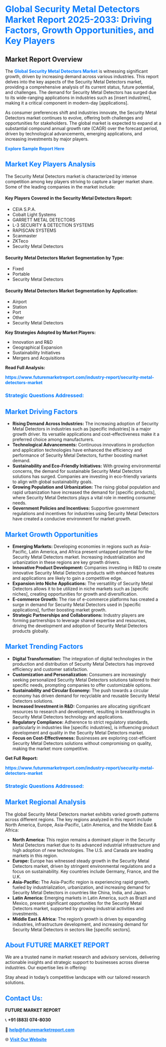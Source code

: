<h1 style="color: #007BFF;">Global Security Metal Detectors Market Report 2025-2033: Driving Factors, Growth Opportunities, and Key Players</h1>

<section id="overview">
<h2>Market Report Overview</h2>
<p>The <a href="https://www.futuremarketreport.com/industry-report/security-metal-detectors-market" style="color: #007BFF; text-decoration: none;"><strong>Global Security Metal Detectors Market</strong></a> is witnessing significant growth, driven by increasing demand across various industries. This report delves into the key aspects of the Security Metal Detectors market, providing a comprehensive analysis of its current status, future potential, and challenges. The demand for Security Metal Detectors has surged due to its wide-ranging applications in industries such as [insert industries], making it a critical component in modern-day [applications].</p>
<p>As consumer preferences shift and industries innovate, the Security Metal Detectors market continues to evolve, offering both challenges and opportunities for stakeholders. The global market is expected to expand at a substantial compound annual growth rate (CAGR) over the forecast period, driven by technological advancements, emerging applications, and increasing investments by major players.</p>
</section>

<section id="overview">
<p><a href="https://www.futuremarketreport.com/request-sample/reportId=101197" style="color: #007BFF; text-decoration: none;"><strong>Explore Sample Report Here</strong></a></p>
</section>

<section id="key-players">
<h2 style="color: #007BFF;">Market Key Players Analysis</h2>
<p>The Security Metal Detectors market is characterized by intense competition among key players striving to capture a larger market share. Some of the leading companies in the market include:</p>
<h4>Key Players Covered in the Security Metal Detectors Report:</h4>
<ul><li>CEIA S.P.A.</li><li>Cobalt Light Systems</li><li>GARRETT METAL DETECTORS</li><li>L-3 SECURITY &amp; DETECTION SYSTEMS</li><li>RAPISCAN SYSTEMS</li><li>Scanmaster</li><li>ZKTeco</li><li>Security Metal Detectors</li></ul>
<h4>Security Metal Detectors Market Segmentation by Type:</h4>
<ul><li>Fixed</li><li>Portable</li><li>Security Metal Detectors</li></ul>

<h4>Security Metal Detectors Market Segmentation by Application:</h4>
<ul><li>Airport</li><li>Station</li><li>Port</li><li>Other</li><li>Security Metal Detectors</li></ul>
<p><strong>Key Strategies Adopted by Market Players:</strong></p>
<ul>
<li>Innovation and R&D</li>
<li>Geographical Expansion</li>
<li>Sustainability Initiatives</li>
<li>Mergers and Acquisitions</li>
</ul>
</section>

<section>
<p><strong>Read Full Analysis: </strong></p><a href="https://www.futuremarketreport.com/industry-report/security-metal-detectors-market" style="color: #007BFF; text-decoration: none;"><strong>https://www.futuremarketreport.com/industry-report/security-metal-detectors-market</strong></a>
<h3 style="color: #007BFF;">Strategic Questions Addressed:</h3>
</section>

<section id="driving-factors">
<h2 style="color: #007BFF;">Market Driving Factors</h2>
<ul>
<li><strong>Rising Demand Across Industries:</strong> The increasing adoption of Security Metal Detectors in industries such as [specific industries] is a major growth driver. Its versatile applications and cost-effectiveness make it a preferred choice among manufacturers.</li>
<li><strong>Technological Advancements:</strong> Continuous innovations in production and application technologies have enhanced the efficiency and performance of Security Metal Detectors, further boosting market demand.</li>
<li><strong>Sustainability and Eco-Friendly Initiatives:</strong> With growing environmental concerns, the demand for sustainable Security Metal Detectors solutions has surged. Companies are investing in eco-friendly variants to align with global sustainability goals.</li>
<li><strong>Growing Population and Urbanization:</strong> The rising global population and rapid urbanization have increased the demand for [specific products], where Security Metal Detectors plays a vital role in meeting consumer needs.</li>
<li><strong>Government Policies and Incentives:</strong> Supportive government regulations and incentives for industries using Security Metal Detectors have created a conducive environment for market growth.</li>
</ul>
</section>

<section id="growth-opportunities">
<h2 style="color: #007BFF;">Market Growth Opportunities</h2>
<ul>
<li><strong>Emerging Markets:</strong> Developing economies in regions such as Asia-Pacific, Latin America, and Africa present untapped potential for the Security Metal Detectors market. Increasing industrialization and urbanization in these regions are key growth drivers.</li>
<li><strong>Innovative Product Development:</strong> Companies investing in R&D to create innovative Security Metal Detectors products with enhanced features and applications are likely to gain a competitive edge.</li>
<li><strong>Expansion into Niche Applications:</strong> The versatility of Security Metal Detectors allows it to be utilized in niche markets such as [specific niches], creating opportunities for growth and diversification.</li>
<li><strong>E-commerce Growth:</strong> The rise of e-commerce platforms has created a surge in demand for Security Metal Detectors used in [specific applications], further boosting market growth.</li>
<li><strong>Strategic Partnerships and Collaborations:</strong> Industry players are forming partnerships to leverage shared expertise and resources, driving the development and adoption of Security Metal Detectors products globally.</li>
</ul>
</section>

<section id="trending-factors">
<h2 style="color: #007BFF;">Market Trending Factors</h2>
<ul>
<li><strong>Digital Transformation:</strong> The integration of digital technologies in the production and distribution of Security Metal Detectors has improved efficiency and customer satisfaction.</li>
<li><strong>Customization and Personalization:</strong> Consumers are increasingly seeking personalized Security Metal Detectors solutions tailored to their specific needs, prompting companies to offer customizable options.</li>
<li><strong>Sustainability and Circular Economy:</strong> The push towards a circular economy has driven demand for recyclable and reusable Security Metal Detectors solutions.</li>
<li><strong>Increased Investment in R&D:</strong> Companies are allocating significant resources to research and development, resulting in breakthroughs in Security Metal Detectors technology and applications.</li>
<li><strong>Regulatory Compliance:</strong> Adherence to strict regulatory standards, particularly in industries like [specific industries], is influencing product development and quality in the Security Metal Detectors market.</li>
<li><strong>Focus on Cost-Effectiveness:</strong> Businesses are exploring cost-efficient Security Metal Detectors solutions without compromising on quality, making the market more competitive.</li>
</ul>
</section>

<section>
<p><strong>Get Full Report: </strong></p><a href="https://www.futuremarketreport.com/industry-report/security-metal-detectors-market" style="color: #007BFF; text-decoration: none;"><strong>https://www.futuremarketreport.com/industry-report/security-metal-detectors-market</strong></a>
<h3 style="color: #007BFF;">Strategic Questions Addressed:</h3>
</section>


<section id="regional-analysis">
<h2 style="color: #007BFF;">Market Regional Analysis</h2>
<p>The global Security Metal Detectors market exhibits varied growth patterns across different regions. The key regions analyzed in this report include North America, Europe, Asia-Pacific, Latin America, and the Middle East & Africa:</p>
<ul>
<li><strong>North America:</strong> This region remains a dominant player in the Security Metal Detectors market due to its advanced industrial infrastructure and high adoption of new technologies. The U.S. and Canada are leading markets in this region.</li>
<li><strong>Europe:</strong> Europe has witnessed steady growth in the Security Metal Detectors market, driven by stringent environmental regulations and a focus on sustainability. Key countries include Germany, France, and the U.K.</li>
<li><strong>Asia-Pacific:</strong> The Asia-Pacific region is experiencing rapid growth, fueled by industrialization, urbanization, and increasing demand for Security Metal Detectors in countries like China, India, and Japan.</li>
<li><strong>Latin America:</strong> Emerging markets in Latin America, such as Brazil and Mexico, present significant opportunities for the Security Metal Detectors market, supported by growing industrial activities and investments.</li>
<li><strong>Middle East & Africa:</strong> The region’s growth is driven by expanding industries, infrastructure development, and increasing demand for Security Metal Detectors in sectors like [specific sectors].</li>
</ul>
</section>

<footer>
<h2 style="color: #007BFF;">About FUTURE MARKET REPORT</h2>
<p>We are a trusted name in market research and advisory services, delivering actionable insights and strategic support to businesses across diverse industries. Our expertise lies in offering:</p>

<p>Stay ahead in today’s competitive landscape with our tailored research solutions.</p>

<h2 style="color: #007BFF;">Contact Us:</h2>
<p><strong>FUTURE MARKET REPORT</strong></p>
<p>📞 <strong>+91 (883) 074-8030</strong></p>
<p>📧 <strong><a href="mailto:help@futuremarketreport.com" style="color: #007BFF;">help@futuremarketreport.com</a></strong></p>
<p>🌐 <strong><a href="https://www.futuremarketreport.com/" style="color: #007BFF;">Visit Our Website</a></strong></p>
</footer>
